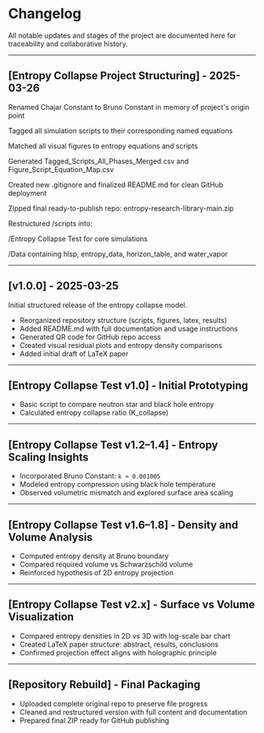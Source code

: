 # Changelog

All notable updates and stages of the project are documented here for traceability and collaborative history.

---

## [Entropy Collapse Project Structuring] - 2025-03-26

Renamed Chajar Constant to Bruno Constant in memory of project's origin point

Tagged all simulation scripts to their corresponding named equations

Matched all visual figures to entropy equations and scripts

Generated Tagged_Scripts_All_Phases_Merged.csv and Figure_Script_Equation_Map.csv

Created new .gitignore and finalized README.md for clean GitHub deployment

Zipped final ready-to-publish repo: entropy-research-library-main.zip

Restructured /scripts into:

/Entropy Collapse Test for core simulations

/Data containing hlsp, entropy_data, horizon_table, and water_vapor

---

## [v1.0.0] - 2025-03-25

Initial structured release of the entropy collapse model.

- Reorganized repository structure (scripts, figures, latex, results)
- Added README.md with full documentation and usage instructions
- Generated QR code for GitHub repo access
- Created visual residual plots and entropy density comparisons
- Added initial draft of LaTeX paper

---

## [Entropy Collapse Test v1.0] - Initial Prototyping

- Basic script to compare neutron star and black hole entropy
- Calculated entropy collapse ratio (K_collapse)

---

## [Entropy Collapse Test v1.2–1.4] - Entropy Scaling Insights

- Incorporated Bruno Constant: `k ≈ 0.001005`
- Modeled entropy compression using black hole temperature
- Observed volumetric mismatch and explored surface area scaling

---

## [Entropy Collapse Test v1.6–1.8] - Density and Volume Analysis

- Computed entropy density at Bruno boundary
- Compared required volume vs Schwarzschild volume
- Reinforced hypothesis of 2D entropy projection

---

## [Entropy Collapse Test v2.x] - Surface vs Volume Visualization

- Compared entropy densities in 2D vs 3D with log-scale bar chart
- Created LaTeX paper structure: abstract, results, conclusions
- Confirmed projection effect aligns with holographic principle

---

## [Repository Rebuild] - Final Packaging

- Uploaded complete original repo to preserve file progress
- Cleaned and restructured version with full content and documentation
- Prepared final ZIP ready for GitHub publishing

